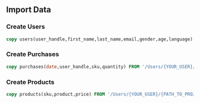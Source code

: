 ## Import Data

### Create Users
```sql
copy users(user_handle,first_name,last_name,email,gender,age,language) FROM '/Users/{YOUR_USER}/{PATH_TO_PROJECT}//user-data.csv' DELIMITER ',' CSV HEADER;
```

### Create Purchases
```sql
copy purchases(date,user_handle,sku,quantity) FROM '/Users/{YOUR_USER}/{PATH_TO_PROJECT}/purchases-data.csv' DELIMITER ',' CSV HEADER;
```

### Create Products
```sql
copy products(sku,product,price) FROM '/Users/{YOUR_USER}/{PATH_TO_PROJECT}/product-data.csv' DELIMITER ',' CSV HEADER;
```
